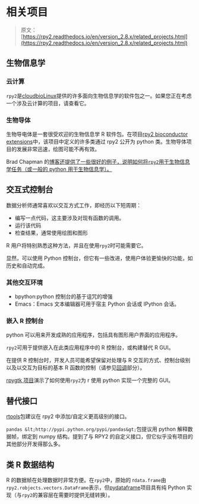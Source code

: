# 相关项目

> 原文：[https://rpy2.readthedocs.io/en/version_2.8.x/related_projects.html](https://rpy2.readthedocs.io/en/version_2.8.x/related_projects.html)

## 生物信息学

### 云计算

`rpy2`是[cloudbioLinux](http://cloudbiolinux.org/)提供的许多面向生物信息学的软件包之一。如果您正在考虑一个涉及云计算的项目，请查看它。

### 生物导体

生物导电体是一套很受欢迎的生物信息学 R 软件包。在项目[rpy2 bioconductor extensions](http://pypi.python.org/pypi/rpy2-bioconductor-extensions/0.2-dev)中，该项目中定义的许多类通过 rpy2 公开为 python 类。生物导体项目的发展非常迅速，绘图可能不再有效。

Brad Chapman 的[博客还提供了一些很好的例子，说明如何将`rpy2`用于生物信息学任务（或一般的 python 用于生物信息学）。](http://bcbio.wordpress.com/)

## 交互式控制台

数据分析师通常喜欢以交互方式工作，即经历以下短周期：

*   编写一点代码，这主要涉及对现有函数的调用。
*   运行该代码
*   检查结果，通常使用绘图和图形

R 用户将特别熟悉这种方法，并且在使用`rpy2`时可能需要它。

显然，可以使用 Python 控制台，但它有一些改进，使用户体验更愉快的功能，如历史和自动完成。

### 其他交互环境

*   bpython:python 控制台的基于诅咒的增强
*   Emacs：Emacs 文本编辑器可用于宿主 Python 会话或 IPython 会话。

### 嵌入 R 控制台

python 可以用来开发成熟的应用程序，包括具有图形用户界面的应用程序。

`rpy2`可用于提供嵌入在此类应用程序中的 R 控制台，或构建替代 R GUI。

在提供 R 控制台时，开发人员可能希望保留对处理与 R 交互的方式、控制台级别以及以交互为目标的基本 R 函数的控制（请参见[回调](callbacks.html#rinterface-callbacks)部分）。

[rpygtk 项目](http://code.google.com/p/rpygtk/)演示了如何使用`rpy2`为 r 使用 python 实现一个完整的 GUI。

## 替代接口

[rtools](http://pypi.python.org/pypi/rtools)包建议在 rpy2 中添加/自定义更高级别的接口。

`pandas &lt;http://pypi.python.org/pypi/pandas&gt;`包提议用 python 解释数据帧，绑定到 numpy 结构。提到了与 RPY2 的自定义接口，但它似乎没有项目的其他部分开发得那么多。

## 类 R 数据结构

R 的数据帧在处理数据时非常方便。在`rpy2`中，原始的 r`data.frame`由`rpy2.robjects.vectors.DataFrame`表示，但[pydataframe](http://code.google.com/p/pydataframe/)项目具有纯 Python 实现（与`rpy2`的兼容层在需要时提供无缝转换）。